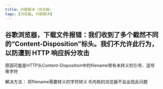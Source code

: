 ```yaml
---
title: 问题解决（浏览器）
tags: [浏览器, 问题解决]
---
```


## 谷歌浏览器，下载文件报错：我们收到了多个截然不同的“Content-Disposition”标头。我们不允许此行为，以防遭到 HTTP 响应拆分攻击

原因可能是HTTP头Content-Disposition中的filename带有未转义的引号、逗号等字符

解决方法：
将filename需要转义的字符转义
IE内核的浏览器不会出现此问题